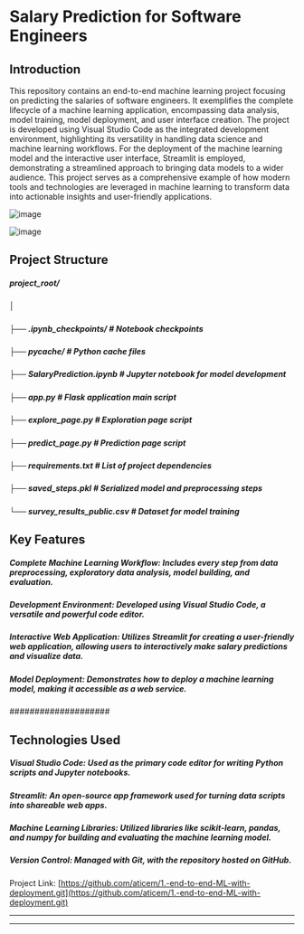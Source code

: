 # Salary Prediction for Software Engineers

## Introduction

This repository contains an end-to-end machine learning project focusing on predicting the salaries of software engineers. It exemplifies the complete lifecycle of a machine learning application, encompassing data analysis, model training, model deployment, and user interface creation. The project is developed using Visual Studio Code as the integrated development environment, highlighting its versatility in handling data science and machine learning workflows. For the deployment of the machine learning model and the interactive user interface, Streamlit is employed, demonstrating a streamlined approach to bringing data models to a wider audience. This project serves as a comprehensive example of how modern tools and technologies are leveraged in machine learning to transform data into actionable insights and user-friendly applications.

![image](https://github.com/aticem/1.-end-to-end-ML-with-deployment/assets/65057931/0dace6d0-6ba9-4ed4-a5fd-fc26f5dc4f50)

![image](https://github.com/aticem/1.-end-to-end-ML-with-deployment/assets/65057931/b282cb88-aedc-4f3d-9282-028d297e1478)



## Project Structure

##### project_root/
##### │
##### ├── .ipynb_checkpoints/ # Notebook checkpoints
##### ├── pycache/ # Python cache files
##### ├── SalaryPrediction.ipynb # Jupyter notebook for model development
##### ├── app.py # Flask application main script
##### ├── explore_page.py # Exploration page script
##### ├── predict_page.py # Prediction page script
##### ├── requirements.txt # List of project dependencies
##### ├── saved_steps.pkl # Serialized model and preprocessing steps
##### └── survey_results_public.csv # Dataset for model training



## Key Features
##### Complete Machine Learning Workflow: Includes every step from data preprocessing, exploratory data analysis, model building, and evaluation.
##### Development Environment: Developed using Visual Studio Code, a versatile and powerful code editor.
##### Interactive Web Application: Utilizes Streamlit for creating a user-friendly web application, allowing users to interactively make salary predictions and visualize data.
##### Model Deployment: Demonstrates how to deploy a machine learning model, making it accessible as a web service.

####################

## Technologies Used
##### Visual Studio Code: Used as the primary code editor for writing Python scripts and Jupyter notebooks.
##### Streamlit: An open-source app framework used for turning data scripts into shareable web apps.
##### Machine Learning Libraries: Utilized libraries like scikit-learn, pandas, and numpy for building and evaluating the machine learning model.
##### Version Control: Managed with Git, with the repository hosted on GitHub.

Project Link: [https://github.com/aticem/1.-end-to-end-ML-with-deployment.git](https://github.com/aticem/1.-end-to-end-ML-with-deployment.git)

---

---



